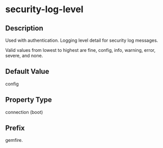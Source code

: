 # security-log-level

## Description

Used with authentication. Logging level detail for security log messages.

Valid values from lowest to highest are fine, config, info, warning, error, severe, and none.

## Default Value

config

## Property Type

connection (boot)

## Prefix

gemfire.
